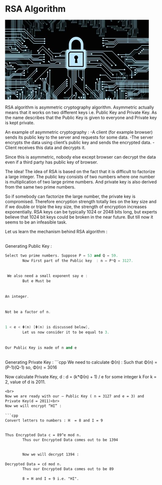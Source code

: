 # RSA Algorithm

<img src = "assets\new.jpg"><br>

RSA algorithm is asymmetric cryptography algorithm. Asymmetric actually means that it works on two different keys i.e. Public Key and Private Key. As the name describes that the Public Key is given to everyone and Private key is kept private.

An example of asymmetric cryptography : 
-A client (for example browser) sends its public key to the server and requests for some data.
-The server encrypts the data using client’s public key and sends the encrypted data. 
-Client receives this data and decrypts it. 

Since this is asymmetric, nobody else except browser can decrypt the data even if a third party has public key of browser.


The idea! The idea of RSA is based on the fact that it is difficult to factorize a large integer. The public key consists of two numbers where one number is multiplication of two large prime numbers. And private key is also derived from the same two prime numbers.


So if somebody can factorize the large number, the private key is compromised. Therefore encryption strength totally lies on the key size and if we double or triple the key size, the strength of encryption increases exponentially. RSA keys can be typically 1024 or 2048 bits long, but experts believe that 1024 bit keys could be broken in the near future. But till now it seems to be an infeasible task.


Let us learn the mechanism behind RSA algorithm : 

<br>
Generating Public Key : 

```cpp
Select two prime numbers. Suppose P = 53 and Q = 59.
		Now First part of the Public key  : n = P*Q = 3127.

		
 We also need a small exponent say e : 
		But e Must be 

		
An integer.

		
Not be a factor of n.
 
		
1 < e < Φ(n) [Φ(n) is discussed below], 
		Let us now consider it to be equal to 3.

			
Our Public Key is made of n and e
```
<br>
Generating Private Key : 
```cpp
We need to calculate Φ(n) :
		Such that Φ(n) = (P-1)(Q-1)     
			  so,  Φ(n) = 3016

			
Now calculate Private Key, d : 
		d = (k*Φ(n) + 1) / e for some integer k
		For k = 2, value of d is 2011.
```
<br>
Now we are ready with our – Public Key ( n = 3127 and e = 3) and Private Key(d = 2011)<br>
Now we will encrypt “HI” : 

```cpp
Convert letters to numbers : H  = 8 and I = 9

			
Thus Encrypted Data c = 89^e mod n. 
		Thus our Encrypted Data comes out to be 1394


		Now we will decrypt 1394 : 
			
Decrypted Data = cd mod n. 
		Thus our Encrypted Data comes out to be 89

		8 = H and I = 9 i.e. "HI".
```
